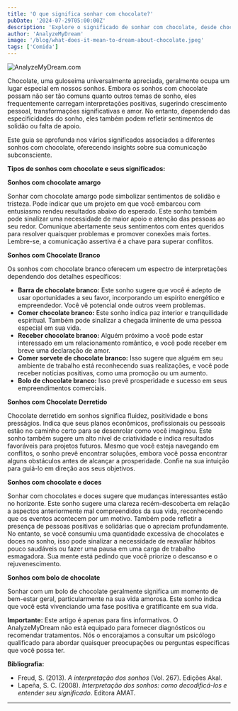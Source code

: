 ```yaml
---
title: 'O que significa sonhar com chocolate?'
pubDate: '2024-07-29T05:00:00Z'
description: 'Explore o significado de sonhar com chocolate, desde chocolate amargo até bolo de chocolate, e descubra o que seu subconsciente pode estar revelando.'
author: 'AnalyzeMyDream'
image: '/blog/what-does-it-mean-to-dream-about-chocolate.jpeg'
tags: ['Comida']
---
```


![AnalyzeMyDream.com](/blog/what-does-it-mean-to-dream-about-chocolate.jpeg)


Chocolate, uma guloseima universalmente apreciada, geralmente ocupa um lugar especial em nossos sonhos. Embora os sonhos com chocolate possam não ser tão comuns quanto outros temas de sonho, eles frequentemente carregam interpretações positivas, sugerindo crescimento pessoal, transformações significativas e amor. No entanto, dependendo das especificidades do sonho, eles também podem refletir sentimentos de solidão ou falta de apoio. 

Este guia se aprofunda nos vários significados associados a diferentes sonhos com chocolate, oferecendo insights sobre sua comunicação subconsciente.

**Tipos de sonhos com chocolate e seus significados:**

**Sonhos com chocolate amargo**

Sonhar com chocolate amargo pode simbolizar sentimentos de solidão e tristeza. Pode indicar que um projeto em que você embarcou com entusiasmo rendeu resultados abaixo do esperado. Este sonho também pode sinalizar uma necessidade de maior apoio e atenção das pessoas ao seu redor. Comunique abertamente seus sentimentos com entes queridos para resolver quaisquer problemas e promover conexões mais fortes. Lembre-se, a comunicação assertiva é a chave para superar conflitos.

**Sonhos com Chocolate Branco**

Os sonhos com chocolate branco oferecem um espectro de interpretações dependendo dos detalhes específicos:

- **Barra de chocolate branco:** Este sonho sugere que você é adepto de usar oportunidades a seu favor, incorporando um espírito energético e empreendedor. Você vê potencial onde outros veem problemas.
- **Comer chocolate branco:** Este sonho indica paz interior e tranquilidade espiritual. Também pode sinalizar a chegada iminente de uma pessoa especial em sua vida. 
- **Receber chocolate branco:** Alguém próximo a você pode estar interessado em um relacionamento romântico, e você pode receber em breve uma declaração de amor.
- **Comer sorvete de chocolate branco:** Isso sugere que alguém em seu ambiente de trabalho está reconhecendo suas realizações, e você pode receber notícias positivas, como uma promoção ou um aumento.
- **Bolo de chocolate branco:** Isso prevê prosperidade e sucesso em seus empreendimentos comerciais.

**Sonhos com Chocolate Derretido**

Chocolate derretido em sonhos significa fluidez, positividade e bons presságios. Indica que seus planos econômicos, profissionais ou pessoais estão no caminho certo para se desenrolar como você imaginou. Este sonho também sugere um alto nível de criatividade e indica resultados favoráveis ​​para projetos futuros. Mesmo que você esteja navegando em conflitos, o sonho prevê encontrar soluções, embora você possa encontrar alguns obstáculos antes de alcançar a prosperidade. Confie na sua intuição para guiá-lo em direção aos seus objetivos.

**Sonhos com chocolate e doces**

Sonhar com chocolates e doces sugere que mudanças interessantes estão no horizonte. Este sonho sugere uma clareza recém-descoberta em relação a aspectos anteriormente mal compreendidos da sua vida, reconhecendo que os eventos acontecem por um motivo. Também pode refletir a presença de pessoas positivas e solidárias que o apreciam profundamente. No entanto, se você consumiu uma quantidade excessiva de chocolates e doces no sonho, isso pode sinalizar a necessidade de reavaliar hábitos pouco saudáveis ​​ou fazer uma pausa em uma carga de trabalho esmagadora. Sua mente está pedindo que você priorize o descanso e o rejuvenescimento.

**Sonhos com bolo de chocolate**

Sonhar com um bolo de chocolate geralmente significa um momento de bem-estar geral, particularmente na sua vida amorosa. Este sonho indica que você está vivenciando uma fase positiva e gratificante em sua vida.

**Importante:** Este artigo é apenas para fins informativos. O AnalyzeMyDream não está equipado para fornecer diagnósticos ou recomendar tratamentos. Nós o encorajamos a consultar um psicólogo qualificado para abordar quaisquer preocupações ou perguntas específicas que você possa ter.

**Bibliografia:**

* Freud, S. (2013). *A interpretação dos sonhos* (Vol. 267). Edições Akal.
* Lapeña, S. C. (2008). *Interpretação dos sonhos: como decodificá-los e entender seu significado*. Editora AMAT.

---